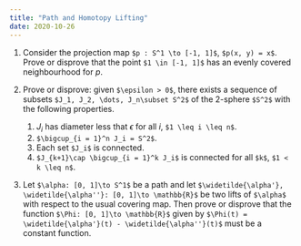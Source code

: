 ```yaml
---
title: "Path and Homotopy Lifting"
date: 2020-10-26
---
```


1. Consider the projection map `$p : S^1 \to [-1, 1]$`, `$p(x, y) = x$`. Prove or disprove that the point `$1 \in [-1, 1]$` has an evenly covered neighbourhood for $p$.

2. Prove or disprove: given `$\epsilon > 0$`, there exists a sequence of subsets `$J_1, J_2, \dots, J_n\subset S^2$` of the $2$-sphere `$S^2$` with the following properties.
    1. $J_i$ has diameter less that $\epsilon$ for all $i$, `$1 \leq i \leq n$`.
    2. `$\bigcup_{i = 1}^n J_i = S^2$`.
    3. Each set `$J_i$` is connected.
    4. `$J_{k+1}\cap \bigcup_{i = 1}^k J_i$` is connected for all `$k$`, `$1 < k \leq n$`.

3. Let `$\alpha: [0, 1]\to S^1$` be a path and let `$\widetilde{\alpha'}, \widetilde{\alpha''}: [0, 1]\to \mathbb{R}$` be two lifts of `$\alpha$` with respect to the usual covering map. Then prove or disprove that the function `$\Phi: [0, 1]\to \mathbb{R}$` given by `$\Phi(t) = \widetilde{\alpha'}(t) - \widetilde{\alpha''}(t)$` must be a constant function.
